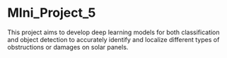 # MIni_Project_5
This project aims to develop deep learning models for both classification and object detection to accurately identify and localize different types of obstructions or damages on solar panels.
